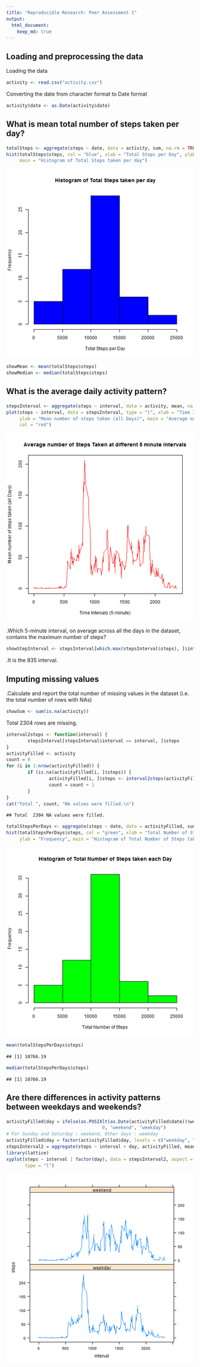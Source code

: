 ```yaml
---
title: "Reproducible Research: Peer Assessment 1"
output: 
  html_document:
    keep_md: true
---
```


## Loading and preprocessing the data

Loading the data

```r
activity <- read.csv("activity.csv")
```

Converting the date from character format to Date format

```r
activity$date <- as.Date(activity$date)
```

## What is mean total number of steps taken per day?


```r
totalSteps <- aggregate(steps ~ date, data = activity, sum, na.rm = TRUE)
hist(totalSteps$steps, col = "blue", xlab = "Total Steps per Day", ylab = "Frequency", 
     main = "Histogram of Total Steps taken per day")
```

![plot of chunk unnamed-chunk-3](figure/unnamed-chunk-3-1.png) 

```r
showMean <- mean(totalSteps$steps)
showMedian <- median(totalSteps$steps)
```

## What is the average daily activity pattern?


```r
stepsInterval <- aggregate(steps ~ interval, data = activity, mean, na.rm = TRUE)
plot(steps ~ interval, data = stepsInterval, type = "l", xlab = "Time Intervals (5-minute)", 
     ylab = "Mean number of steps taken (all Days)", main = "Average number of Steps Taken at different 5 minute Intervals", 
     col = "red")
```

![plot of chunk unnamed-chunk-4](figure/unnamed-chunk-4-1.png) 

.Which 5-minute interval, on average across all the days in the dataset, contains the maximum number of steps?

```r
showStepInterval <- stepsInterval[which.max(stepsInterval$steps), ]$interval
```
.It is the 835 interval.

## Imputing missing values

.Calculate and report the total number of missing values in the dataset (i.e. the total number of rows with NAs)


```r
showSum <- sum(is.na(activity))
```
Total 2304 rows are missing.


```r
interval2steps <- function(interval) {
        stepsInterval[stepsInterval$interval == interval, ]$steps
}
activityFilled <- activity
count = 0
for (i in 1:nrow(activityFilled)) {
        if (is.na(activityFilled[i, ]$steps)) {
                activityFilled[i, ]$steps <- interval2steps(activityFilled[i, ]$interval)
                count = count + 1
        }
}
cat("Total ", count, "NA values were filled.\n")
```

```
## Total  2304 NA values were filled.
```

```r
totalStepsPerDays <- aggregate(steps ~ date, data = activityFilled, sum)
hist(totalStepsPerDays$steps, col = "green", xlab = "Total Number of Steps", 
     ylab = "Frequency", main = "Histogram of Total Number of Steps taken each Day")
```

![plot of chunk unnamed-chunk-7](figure/unnamed-chunk-7-1.png) 

```r
mean(totalStepsPerDays$steps)
```

```
## [1] 10766.19
```

```r
median(totalStepsPerDays$steps)
```

```
## [1] 10766.19
```

## Are there differences in activity patterns between weekdays and weekends?


```r
activityFilled$day = ifelse(as.POSIXlt(as.Date(activityFilled$date))$wday%%6 == 
                                    0, "weekend", "weekday")
# For Sunday and Saturday : weekend, Other days : weekday
activityFilled$day = factor(activityFilled$day, levels = c("weekday", "weekend"))
stepsInterval2 = aggregate(steps ~ interval + day, activityFilled, mean)
library(lattice)
xyplot(steps ~ interval | factor(day), data = stepsInterval2, aspect = 1/2, 
       type = "l")
```

![plot of chunk unnamed-chunk-8](figure/unnamed-chunk-8-1.png) 
